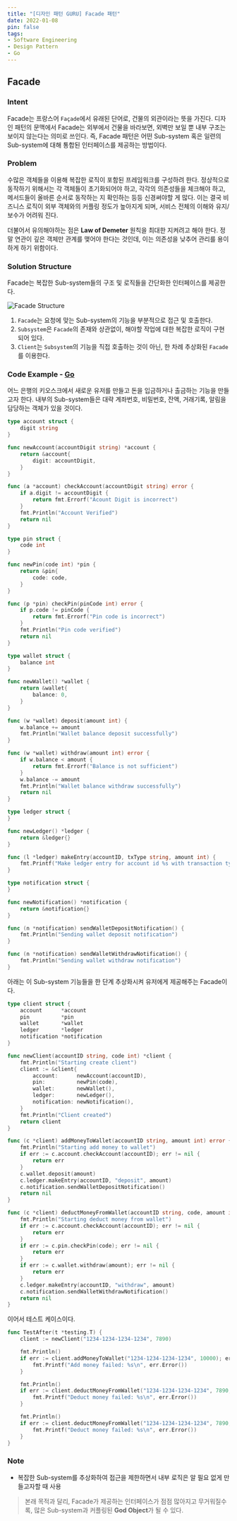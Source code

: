 ```yaml
---
title: "[디자인 패턴 GURU] Facade 패턴"
date: 2022-01-08
pin: false
tags:
- Software Engineering
- Design Pattern
- Go
---
```


## Facade

### Intent

Facade는 프랑스어 `Façade`에서 유래된 단어로, 건물의 외관이라는 뜻을 가진다. 디자인 패턴의 문맥에서 Facade는 외부에서 건물을 바라보면,  외벽만 보일 뿐 내부 구조는 보이지 않는다는 의미로 쓰인다. 즉, Facade 패턴은 어떤 Sub-system 혹은 일련의 Sub-system에 대해 통합된 인터페이스를 제공하는 방법이다.

### Problem

수많은 객체들을 이용해 복잡한 로직이 포함된 프레임워크를 구성하려 한다. 정상적으로 동작하기 위해서는 각 객체들이 초기화되어야 하고, 각각의 의존성들을 체크해야 하고, 메서드들이 올바른 순서로 동작하는 지 확인하는 등등 신경써야할 게 많다. 이는 결국 비즈니스 로직이 외부 객체와의 커플링 정도가 높아지게 되며, 서비스 전체의 이해와 유지/보수가 어려워 진다.

더불어서 유의해야하는 점은 **Law of Demeter** 원칙을 최대한 지켜려고 해야 한다. 정말 연관이 깊은 객체만 관계를 맺어야 한다는 것인데, 이는 의존성을 낮추어 관리를 용이하게 하기 위함이다.

### Solution Structure

Facade는 복잡한 Sub-system들의 구조 및 로직들을 간단화한 인터페이스를 제공한다.

![Facade Structure[^1]](images/facade-structure.png)

1. `Facade`는 요청에 맞는 Sub-system의 기능을 부분적으로 접근 및 호출한다.
2. `Subsystem`은 `Facade`의 존재와 상관없이, 해야할 작업에 대한 복잡한 로직이 구현되어 있다.
3. `Client`는 `Subsystem`의 기능을 직접 호출하는 것이 아닌, 한 차례 추상화된 `Facade`를 이용한다.

### Code Example - [Go](https://github.com/joonparkhere/records/tree/main/design-pattern/project/hello-structural-pattern/facade)

어느 은행의 키오스크에서 새로운 유저를 만들고 돈을 입금하거나 출금하는 기능을 만들고자 한다. 내부의 Sub-system들은 대략 계좌번호, 비밀번호, 잔액, 거래기록, 알림을 담당하는 객체가 있을 것이다.

```go
type account struct {
	digit string
}

func newAccount(accountDigit string) *account {
	return &account{
		digit: accountDigit,
	}
}

func (a *account) checkAccount(accountDigit string) error {
	if a.digit != accountDigit {
		return fmt.Errorf("Acount Digit is incorrect")
	}
	fmt.Println("Account Verified")
	return nil
}
```

```go
type pin struct {
	code int
}

func newPin(code int) *pin {
	return &pin{
		code: code,
	}
}

func (p *pin) checkPin(pinCode int) error {
	if p.code != pinCode {
		return fmt.Errorf("Pin code is incorrect")
	}
	fmt.Println("Pin code verified")
	return nil
}
```

```go
type wallet struct {
	balance int
}

func newWallet() *wallet {
	return &wallet{
		balance: 0,
	}
}

func (w *wallet) deposit(amount int) {
	w.balance += amount
	fmt.Println("Wallet balance deposit successfully")
}

func (w *wallet) withdraw(amount int) error {
	if w.balance < amount {
		return fmt.Errorf("Balance is not sufficient")
	}
	w.balance -= amount
	fmt.Println("Wallet balance withdraw successfully")
	return nil
}
```

```go
type ledger struct {
}

func newLedger() *ledger {
	return &ledger{}
}

func (l *ledger) makeEntry(accountID, txType string, amount int) {
	fmt.Printf("Make ledger entry for account id %s with transaction type %s for amount %d\n", accountID, txType, amount)
}
```

```go
type notification struct {
}

func newNotification() *notification {
	return &notification{}
}

func (n *notification) sendWalletDepositNotification() {
	fmt.Println("Sending wallet deposit notification")
}

func (n *notification) sendWalletWithdrawNotification() {
	fmt.Println("Sending wallet withdraw notification")
}
```

아래는 이 Sub-system 기능들을 한 단계 추상화시켜 유저에게 제공해주는 Facade이다.

```go
type client struct {
	account      *account
	pin          *pin
	wallet       *wallet
	ledger       *ledger
	notification *notification
}

func newClient(accountID string, code int) *client {
	fmt.Println("Starting create client")
	client := &client{
		account:      newAccount(accountID),
		pin:          newPin(code),
		wallet:       newWallet(),
		ledger:       newLedger(),
		notification: newNotification(),
	}
	fmt.Println("Client created")
	return client
}

func (c *client) addMoneyToWallet(accountID string, amount int) error {
	fmt.Println("Starting add money to wallet")
	if err := c.account.checkAccount(accountID); err != nil {
		return err
	}
	c.wallet.deposit(amount)
	c.ledger.makeEntry(accountID, "deposit", amount)
	c.notification.sendWalletDepositNotification()
	return nil
}

func (c *client) deductMoneyFromWallet(accountID string, code, amount int) error {
	fmt.Println("Starting deduct money from wallet")
	if err := c.account.checkAccount(accountID); err != nil {
		return err
	}
	if err := c.pin.checkPin(code); err != nil {
		return err
	}
	if err := c.wallet.withdraw(amount); err != nil {
		return err
	}
	c.ledger.makeEntry(accountID, "withdraw", amount)
	c.notification.sendWalletWithdrawNotification()
	return nil
}
```

이어서 테스트 케이스이다.

```go
func TestAfter(t *testing.T) {
	client := newClient("1234-1234-1234-1234", 7890)

	fmt.Println()
	if err := client.addMoneyToWallet("1234-1234-1234-1234", 10000); err != nil {
		fmt.Printf("Add money failed: %s\n", err.Error())
	}

	fmt.Println()
	if err := client.deductMoneyFromWallet("1234-1234-1234-1234", 7890, 5000); err != nil {
		fmt.Printf("Deduct money failed: %s\n", err.Error())
	}

	fmt.Println()
	if err := client.deductMoneyFromWallet("1234-1234-1234-1234", 7890, 10000); err != nil {
		fmt.Printf("Deduct money failed: %s\n", err.Error())
	}
}
```

### Note

- 복잡한 Sub-system를 추상화하여 접근을 제한하면서 내부 로직은 알 필요 없게 만들고자할 때 사용

> 본래 목적과 달리, Facade가 제공하는 인터페이스가 점점 많아지고 무거워질수록, 많은 Sub-system과 커플링된 **God Object**가 될 수 있다.

[^1]: [Facade Origin](https://refactoring.guru/design-patterns/facade)
